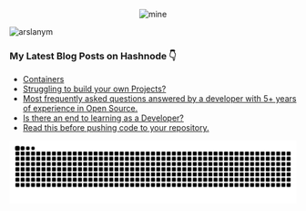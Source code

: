 <div align="center">
  
![mine](https://user-images.githubusercontent.com/104521101/230166113-c0f96eb9-20ef-4d8f-824b-842ffea88b7f.png)
  
</div>
  
<p align="left"> <img src="https://komarev.com/ghpvc/?username=arslanym&label=Profile%20views&color=0e75b6&style=flat" alt="arslanym" /> </p>


### My Latest Blog Posts on Hashnode 👇
<!-- HASHNODE:START -->
- [Containers](https://arsalanmalik.hashnode.dev/containers)
- [Struggling to build your own Projects?](https://arsalanmalik.hashnode.dev/struggling-to-build-your-own-projects)
- [Most frequently asked questions answered by a developer with 5+ years of experience in Open Source.](https://arsalanmalik.hashnode.dev/most-frequently-asked-questions-answered-by-a-developer-with-5-years-of-experience-in-open-source)
- [Is there an end to learning as a Developer?](https://arsalanmalik.hashnode.dev/is-there-an-end-to-learning-as-a-developer)
- [Read this before pushing  code to your repository.](https://arsalanmalik.hashnode.dev/read-this-before-pushing-code-to-your-repository)
<!-- HASHNODE:END -->


<div align="center">
<img src="https://raw.githubusercontent.com/ArslanYM/ArslanYM/output/snake.svg" alt="Snake animation" />
</div>





